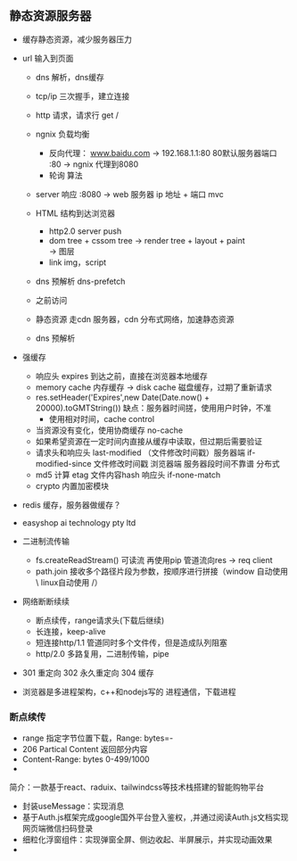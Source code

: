 ## 静态资源服务器
- 缓存静态资源，减少服务器压力

- url 输入到页面
  - dns 解析，dns缓存
  - tcp/ip 三次握手，建立连接
  - http 请求，请求行 get / 
  - ngnix 负载均衡
    - 反向代理：
      www.baidu.com -> 192.168.1.1:80 80默认服务器端口
      :80 -> ngnix 代理到8080
    - 轮询 算法 
  - server 响应 :8080 -> web 服务器
    ip 地址 + 端口
    mvc
  - HTML 结构到达浏览器
    - http2.0 server push
    - dom tree + cssom tree -> render tree + layout + paint  
      -> 图层
    - link img，script
  - dns 预解析 dns-prefetch 
  
  - 之前访问
  
  - 静态资源 走cdn 服务器，cdn 分布式网络，加速静态资源
  - dns 预解析

- 强缓存
  - 响应头 expires 到达之前，直接在浏览器本地缓存
  - memory cache 内存缓存 -> disk cache 磁盘缓存，过期了重新请求
  - res.setHeader('Expires',new Date(Date.now() + 20000).toGMTString())
    缺点：服务器时间搓，使用用户时钟，不准
    - 使用相对时间，cache control
  - 当资源没有变化，使用协商缓存 no-cache 
  - 如果希望资源在一定时间内直接从缓存中读取，但过期后需要验证
  - 请求头和响应头
    last-modified （文件修改时间戳）服务器端
    if-modified-since 文件修改时间戳 浏览器端
    服务器段时间不靠谱 分布式
  - md5 计算
    etag 文件内容hash 响应头
    if-none-match 
  - crypto 内置加密模块
- redis 缓存，服务器做缓存？
- easyshop ai technology pty ltd
- 二进制流传输
  - fs.createReadStream() 可读流 再使用pip 管道流向res -> req client
  - path.join 接收多个路径片段为参数，按顺序进行拼接（window 自动使用 \ linux自动使用 /）
- 网络断断续续
  - 断点续传，range请求头(下载后继续)
  - 长连接，keep-alive
  - 短连接http/1.1 管道同时多个文件传，但是造成队列阻塞
  - http/2.0 多路复用，二进制传输，pipe

- 301 重定向 302 永久重定向 304 缓存
- 浏览器是多进程架构，c++和nodejs写的
  进程通信，下载进程 

### 断点续传
- range 指定字节位置下载，Range: bytes=<start>-<end>
- 206 Partical Content 返回部分内容
- Content-Range: bytes 0-499/1000
- 

简介：一款基于react、raduix、tailwindcss等技术栈搭建的智能购物平台
- 封装useMessage：实现消息
- 基于Auth.js框架完成google国外平台登入鉴权，,并通过阅读Auth.js⽂档实现⽹⻚端微信扫码登录
- 细粒化浮窗组件：实现弹窗全屏、侧边收起、半屏展示，并实现动画效果
- 
